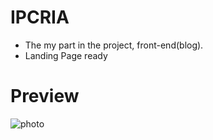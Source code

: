 # IPCRIA
* The my part in the project, front-end(blog).
* Landing Page ready


# Preview

![photo](https://user-images.githubusercontent.com/32227073/32693375-3a012f60-c711-11e7-9b9c-2c99747483cf.png)
